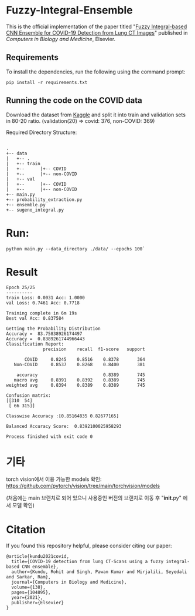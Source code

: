 # Fuzzy-Integral-Ensemble
This is the official implementation of the paper titled "[Fuzzy Integral-based CNN Ensemble for COVID-19 Detection from Lung CT Images](https://doi.org/10.1016/j.compbiomed.2021.104895)" published in _Computers in Biology and Medicine_, Elsevier.

## Requirements

To install the dependencies, run the following using the command prompt:

`pip install -r requirements.txt`

## Running the code on the COVID data

Download the dataset from [Kaggle](https://www.kaggle.com/plameneduardo/sarscov2-ctscan-dataset) and split it into train and validation sets in 80-20 ratio. (validation(20) => covid: 376, non-COVID: 369)

Required Directory Structure:
```

.
+-- data
|   +-- .
|   +-- train
|   +--      |+-- COVID
|   +--      |+-- non-COVID
|   +-- val
|   +--      |+-- COVID
|   +--      |+-- non-COVID
+-- main.py
+-- probability_extraction.py
+-- ensemble.py
+-- sugeno_integral.py

```

# Run: 
```
python main.py --data_directory ./data/ --epochs 100`
```

# Result
```
Epoch 25/25
----------
train Loss: 0.0031 Acc: 1.0000
val Loss: 0.7461 Acc: 0.7718

Training complete in 6m 19s
Best val Acc: 0.837584

Getting the Probability Distribution
Accuracy =  83.75838926174497
Accuracy =  0.8389261744966443
Classification Report:
              precision    recall  f1-score   support

       COVID     0.8245    0.8516    0.8378       364
   Non-COVID     0.8537    0.8268    0.8400       381

    accuracy                         0.8389       745
   macro avg     0.8391    0.8392    0.8389       745
weighted avg     0.8394    0.8389    0.8389       745

Confusion matrix:
[[310  54]
 [ 66 315]]

Classwise Accuracy :[0.85164835 0.82677165]

Balanced Accuracy Score:  0.8392100025958293

Process finished with exit code 0

```

# 기타
torch vision에서 이용 가능한 models 확인: https://github.com/pytorch/vision/tree/main/torchvision/models

(처음에는 main 브랜치로 되어 있으니 사용중인 버전의 브랜치로 이동 후 "__init__.py" 에서 모델 확인)

# Citation
If you found this repository helpful, please consider citing our paper:
```
@article{kundu2021covid,
  title={COVID-19 detection from lung CT-Scans using a fuzzy integral-based CNN ensemble},
  author={Kundu, Rohit and Singh, Pawan Kumar and Mirjalili, Seyedali and Sarkar, Ram},
  journal={Computers in Biology and Medicine},
  volume={138},
  pages={104895},
  year={2021},
  publisher={Elsevier}
}
```
